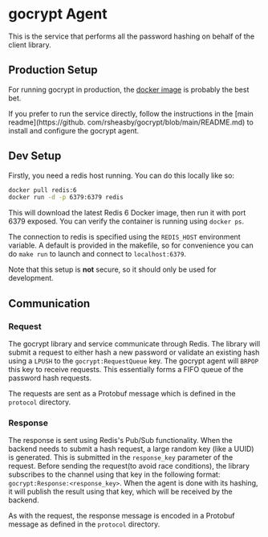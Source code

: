 # gocrypt Agent
This is the service that performs all the password hashing on behalf of the client library.

## Production Setup
For running gocrypt in production, the [docker image](https://hub.docker.com/repository/docker/rsheasby/gocrypt) is probably the best bet.

If you prefer to run the service directly, follow the instructions in the [main readme](https://github.
com/rsheasby/gocrypt/blob/main/README.md) to install and configure the gocrypt agent. 

## Dev Setup
Firstly, you need a redis host running. You can do this locally like so:

```bash
docker pull redis:6
docker run -d -p 6379:6379 redis
```

This will download the latest Redis 6 Docker image, then run it with port 6379 exposed. You can verify the container is running using `docker ps`.

The connection to redis is specified using the `REDIS_HOST` environment variable. A default is provided in the makefile, so for convenience you can do `make run` to launch and connect to `localhost:6379`.

Note that this setup is **not** secure, so it should only be used for development.

## Communication
### Request
The gocrypt library and service communicate through Redis. The library will submit a request to either hash a new password or validate an existing hash using a `LPUSH` to the `gocrypt:RequestQueue` key. The gocrypt agent will `BRPOP` this key to receive requests. This essentially forms a FIFO queue of the password hash requests.

The requests are sent as a Protobuf message which is defined in the `protocol` directory.

### Response
The response is sent using Redis's Pub/Sub functionality. When the backend needs to submit a hash request, a large random key (like a UUID) is generated. This is submitted in the `response_key` parameter of the request. Before sending the request(to avoid race conditions), the library subscribes to the channel using that key in the following format: `gocrypt:Response:<response_key>`. When the agent is done with its hashing, it will publish the result using that key, which will be received by the backend.

As with the request, the response message is encoded in a Protobuf message as defined in the `protocol` directory.
